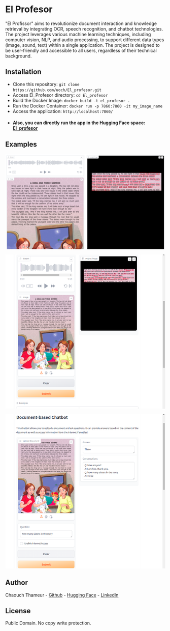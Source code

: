 # El Profesor
"El Profissor" aims to revolutionize document interaction and knowledge retrieval by integrating OCR, speech recognition, and chatbot technologies. The project leverages various machine learning techniques, including computer vision, NLP, and audio processing, to support different data types (image, sound, text) within a single application. The project is designed to be user-friendly and accessible to all users, regardless of their technical background.

## Installation
* Clone this repository: `git clone https://github.com/uoch/El_profesor.git`
* Access El_Profesor directory: `cd El_profesor`
* Build the Docker Image: `docker build -t el_profesor .`
* Run the Docker Container:  `docker run -p 7860:7860 -it my_image_name`
* Access the application: `http://localhost:7860/`
- #### Also, you can directly run the app in the Hugging Face space: [El_profesor](https://huggingface.co/spaces/chaouch/El_profesor)

## Examples
![alt text](im/image-1.png)

![alt text](im/image-3.png)

![alt text](im/image-2.png)
## Author
Chaouch Thameur - [Github](https://github.com/uoch) - [Hugging Face](https://huggingface.co/chaouch) - [LinkedIn](https://www.linkedin.com/in/thameur-chaouch-8089b813a/)


## License
Public Domain. No copy write protection. 
